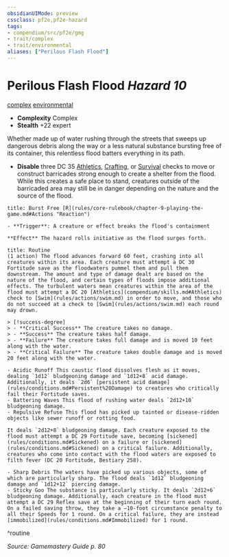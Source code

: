 ```yaml
---
obsidianUIMode: preview
cssclass: pf2e,pf2e-hazard
tags:
- compendium/src/pf2e/gmg
- trait/complex
- trait/environmental
aliases: ["Perilous Flash Flood"]
---
```

# Perilous Flash Flood *Hazard 10*  
[complex](rules/traits/complex.md "Complex Hazard Trait")  [environmental](rules/traits/environmental.md "Environmental Hazard Trait")  

- **Complexity** Complex
- **Stealth** +22 expert  

Whether made up of water rushing through the streets that sweeps up dangerous debris along the way or a less natural substance bursting free of its container, this relentless flood batters everything in its path.

- **Disable** three DC 35 [Athletics](compendium/skills.md#Athletics), [Crafting](compendium/skills.md#Crafting), or [Survival](compendium/skills.md#Survival) checks to move or construct barricades strong enough to create a shelter from the flood. While this creates a safe place to stand, creatures outside of the barricaded area may still be in danger depending on the nature and the source of the flood.  
     
```ad-embed-ability
title: Burst Free [R](rules/core-rulebook/chapter-9-playing-the-game.md#Actions "Reaction")

- **Trigger**: A creature or effect breaks the flood's containment

**Effect** The hazard rolls initiative as the flood surges forth.
```

```ad-pf2-summary
title: Routine
(1 action) The flood advances forward 60 feet, crashing into all creatures within its area. Each creature must attempt a DC 30 Fortitude save as the floodwaters pummel them and pull them downstream. The amount and type of damage dealt are based on the nature of the flood, and certain types of floods impose additional effects. The turbulent waters mean creatures within the area of the flood must attempt a DC 20 [Athletics](compendium/skills.md#Athletics) check to [Swim](rules/actions/swim.md) in order to move, and those who do not succeed at a check to [Swim](rules/actions/swim.md) each round may drown.

> [!success-degree] 
> - **Critical Success** The creature takes no damage.
> - **Success** The creature takes half damage.
> - **Failure** The creature takes full damage and is moved 10 feet along with the water.
> - **Critical Failure** The creature takes double damage and is moved 20 feet along with the water.

- Acidic Runoff This caustic flood dissolves flesh as it moves, dealing `1d12` bludgeoning damage and `1d12+8` acid damage. Additionally, it deals `2d6` [persistent acid damage](rules/conditions.md#Persistent%20Damage) to creatures who critically fail their Fortitude saves.
- Battering Waves This flood of rushing water deals `2d12+10` bludgeoning damage.
- Repulsive Refuse This flood has picked up tainted or disease-ridden objects like sewer runoff or rotting food.

It deals `2d12+8` bludgeoning damage. Each creature exposed to the flood must attempt a DC 29 Fortitude save, becoming [sickened](rules/conditions.md#Sickened) on a failure or [sickened](rules/conditions.md#Sickened) on a critical failure. Additionally, creatures who come into contact with the flood waters are exposed to filth fever (DC 20 Fortitude, Bestiary 258).

- Sharp Debris The waters have picked up various objects, some of which are particularly sharp. The flood deals `1d12` bludgeoning damage and `1d12+12` piercing damage.
- Sticky Goo The substance is particularly sticky. It deals `2d12+6` bludgeoning damage. Additionally, each creature in the flood must attempt a DC 29 Reflex save at the beginning of their turn each round. On a failed saving throw, they take a –10-foot circumstance penalty to all their Speeds for 1 round. On a critical failure, they are instead [immobilized](rules/conditions.md#Immobilized) for 1 round.
```
^routine

*Source: Gamemastery Guide p. 80*